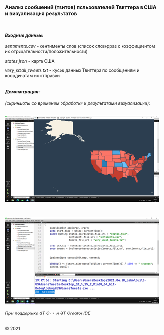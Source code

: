 ### Анализ сообщений (твитов) пользователей Твиттера в США и визуализация результатов  
  
&nbsp;
#### _Входные данные_:
*sentiments.csv* - сентименты слов (список слов/фраз с коэффициентом их отрицательности/положительности)  

*states.json* - карта США  

*very_small_tweets.txt* - кусок данных Твиттера по сообщениям и координатам их отправки   
&nbsp;  

#### _Демонстрация_:  
###### (скриншоты со временем обработки и результатами визуализации):  
![alt text](image_2021-05-04_19-38-59.png "Отрисовка результатов анализа")  
  
&nbsp;  

![alt text](image_2021-05-04_19-38-37.png "Время обработки файла")

###### При поддержке QT C++ и QT Creator IDE  
© 2021
